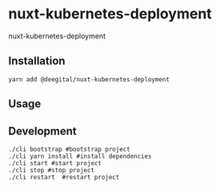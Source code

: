 # nuxt-kubernetes-deployment
nuxt-kubernetes-deployment

## Installation
```shell
yarn add @deegital/nuxt-kubernetes-deployment
```

## Usage
<!-- @TODO -->

## Development
```shell
./cli bootstrap #bootstrap project
./cli yarn install #install dependencies
./cli start #start project
./cli stop #stop project
./cli restart  #restart project
```